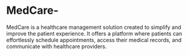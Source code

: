 # MedCare-
MedCare is a healthcare management solution created to simplify and improve the patient experience. It offers a platform where patients can effortlessly schedule appointments, access their medical records, and communicate with healthcare providers.
